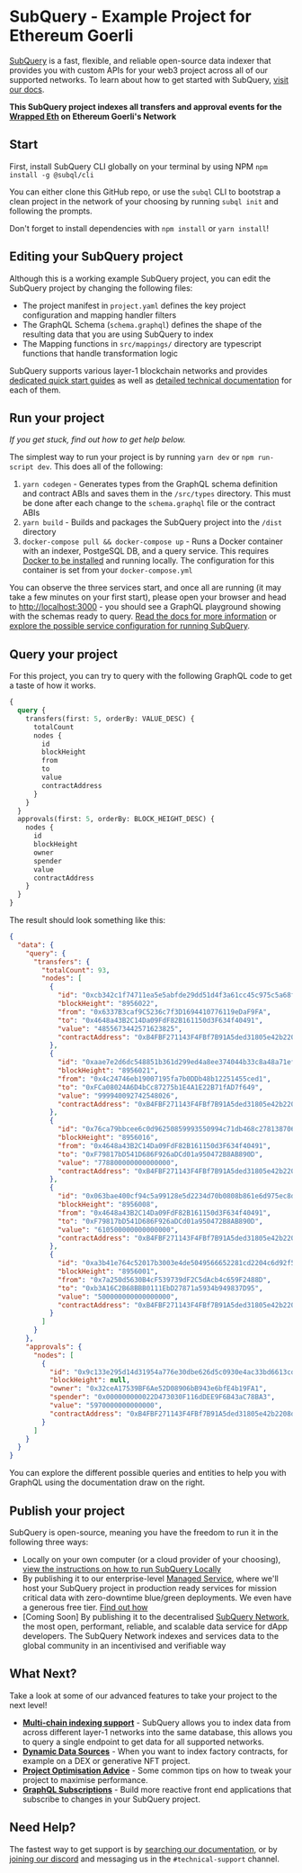 # SubQuery - Example Project for Ethereum Goerli

[SubQuery](https://subquery.network) is a fast, flexible, and reliable open-source data indexer that provides you with custom APIs for your web3 project across all of our supported networks. To learn about how to get started with SubQuery, [visit our docs](https://academy.subquery.network).

**This SubQuery project indexes all transfers and approval events for the [Wrapped Eth](https://goerli.etherscan.io/address/0xb4fbf271143f4fbf7b91a5ded31805e42b2208d6) on Ethereum Goerli's Network**

## Start

First, install SubQuery CLI globally on your terminal by using NPM `npm install -g @subql/cli`

You can either clone this GitHub repo, or use the `subql` CLI to bootstrap a clean project in the network of your choosing by running `subql init` and following the prompts.

Don't forget to install dependencies with `npm install` or `yarn install`!

## Editing your SubQuery project

Although this is a working example SubQuery project, you can edit the SubQuery project by changing the following files:

- The project manifest in `project.yaml` defines the key project configuration and mapping handler filters
- The GraphQL Schema (`schema.graphql`) defines the shape of the resulting data that you are using SubQuery to index
- The Mapping functions in `src/mappings/` directory are typescript functions that handle transformation logic

SubQuery supports various layer-1 blockchain networks and provides [dedicated quick start guides](https://academy.subquery.network/quickstart/quickstart.html) as well as [detailed technical documentation](https://academy.subquery.network/build/introduction.html) for each of them.

## Run your project

_If you get stuck, find out how to get help below._

The simplest way to run your project is by running `yarn dev` or `npm run-script dev`. This does all of the following:

1.  `yarn codegen` - Generates types from the GraphQL schema definition and contract ABIs and saves them in the `/src/types` directory. This must be done after each change to the `schema.graphql` file or the contract ABIs
2.  `yarn build` - Builds and packages the SubQuery project into the `/dist` directory
3.  `docker-compose pull && docker-compose up` - Runs a Docker container with an indexer, PostgeSQL DB, and a query service. This requires [Docker to be installed](https://docs.docker.com/engine/install) and running locally. The configuration for this container is set from your `docker-compose.yml`

You can observe the three services start, and once all are running (it may take a few minutes on your first start), please open your browser and head to [http://localhost:3000](http://localhost:3000) - you should see a GraphQL playground showing with the schemas ready to query. [Read the docs for more information](https://academy.subquery.network/run_publish/run.html) or [explore the possible service configuration for running SubQuery](https://academy.subquery.network/run_publish/references.html).

## Query your project

For this project, you can try to query with the following GraphQL code to get a taste of how it works.

```graphql
{
  query {
    transfers(first: 5, orderBy: VALUE_DESC) {
      totalCount
      nodes {
        id
        blockHeight
        from
        to
        value
        contractAddress
      }
    }
  }
  approvals(first: 5, orderBy: BLOCK_HEIGHT_DESC) {
    nodes {
      id
      blockHeight
      owner
      spender
      value
      contractAddress
    }
  }
}
```

The result should look something like this:

```json
{
  "data": {
    "query": {
      "transfers": {
        "totalCount": 93,
        "nodes": [
          {
            "id": "0xcb342c1f74711ea5e5abfde29dd51d4f3a61cc45c975c5a68f241ee122a4a959",
            "blockHeight": "8956022",
            "from": "0x6337B3caf9C5236c7f3D1694410776119eDaF9FA",
            "to": "0x4648a43B2C14Da09FdF82B161150d3F634f40491",
            "value": "4855673442571623825",
            "contractAddress": "0xB4FBF271143F4FBf7B91A5ded31805e42b2208d6"
          },
          {
            "id": "0xaae7e2d6dc548851b361d299ed4a8ee374044b33c8a48a71ef964ab3680a5874",
            "blockHeight": "8956021",
            "from": "0x4c24746eb19007195fa7b0DDb48b12251455ced1",
            "to": "0xFCa08024A6D4bCc87275b1E4A1E22B71fAD7f649",
            "value": "999940092742548026",
            "contractAddress": "0xB4FBF271143F4FBf7B91A5ded31805e42b2208d6"
          },
          {
            "id": "0x76ca79bbcee6c0d96250859993550994c71db468c2781387069fce0fdfb8e5e4",
            "blockHeight": "8956016",
            "from": "0x4648a43B2C14Da09FdF82B161150d3F634f40491",
            "to": "0xF79817bD541D686F926aDCd01a950472B8AB890D",
            "value": "778800000000000000",
            "contractAddress": "0xB4FBF271143F4FBf7B91A5ded31805e42b2208d6"
          },
          {
            "id": "0x063bae400cf94c5a99128e5d2234d70b0808b861e6d975ec8d749405815255c2",
            "blockHeight": "8956008",
            "from": "0x4648a43B2C14Da09FdF82B161150d3F634f40491",
            "to": "0xF79817bD541D686F926aDCd01a950472B8AB890D",
            "value": "610500000000000000",
            "contractAddress": "0xB4FBF271143F4FBf7B91A5ded31805e42b2208d6"
          },
          {
            "id": "0xa3b41e764c52017b3003e4de5049566652281cd2204c6d92f5e44d1f09032c54",
            "blockHeight": "8956001",
            "from": "0x7a250d5630B4cF539739dF2C5dAcb4c659F2488D",
            "to": "0xb3A16C2B68BBB0111EbD27871a5934b949837D95",
            "value": "500000000000000000",
            "contractAddress": "0xB4FBF271143F4FBf7B91A5ded31805e42b2208d6"
          }
        ]
      }
    },
    "approvals": {
      "nodes": [
        {
          "id": "0x9c133e295d14d31954a776e30dbe626d5c0930e4ac33bd6613cdd1bd2618fb53",
          "blockHeight": null,
          "owner": "0x32ceA17539BF6Ae52D08906bB943e6bfE4b19FA1",
          "spender": "0x000000000022D473030F116dDEE9F6B43aC78BA3",
          "value": "5970000000000000",
          "contractAddress": "0xB4FBF271143F4FBf7B91A5ded31805e42b2208d6"
        }
      ]
    }
  }
}
```

You can explore the different possible queries and entities to help you with GraphQL using the documentation draw on the right.

## Publish your project

SubQuery is open-source, meaning you have the freedom to run it in the following three ways:

- Locally on your own computer (or a cloud provider of your choosing), [view the instructions on how to run SubQuery Locally](https://academy.subquery.network/run_publish/run.html)
- By publishing it to our enterprise-level [Managed Service](https://managedservice.subquery.network), where we'll host your SubQuery project in production ready services for mission critical data with zero-downtime blue/green deployments. We even have a generous free tier. [Find out how](https://academy.subquery.network/run_publish/publish.html)
- [Coming Soon] By publishing it to the decentralised [SubQuery Network](https://subquery.network/network), the most open, performant, reliable, and scalable data service for dApp developers. The SubQuery Network indexes and services data to the global community in an incentivised and verifiable way

## What Next?

Take a look at some of our advanced features to take your project to the next level!

- [**Multi-chain indexing support**](https://academy.subquery.network/build/multi-chain.html) - SubQuery allows you to index data from across different layer-1 networks into the same database, this allows you to query a single endpoint to get data for all supported networks.
- [**Dynamic Data Sources**](https://academy.subquery.network/build/dynamicdatasources.html) - When you want to index factory contracts, for example on a DEX or generative NFT project.
- [**Project Optimisation Advice**](https://academy.subquery.network/build/optimisation.html) - Some common tips on how to tweak your project to maximise performance.
- [**GraphQL Subscriptions**](https://academy.subquery.network/run_publish/subscription.html) - Build more reactive front end applications that subscribe to changes in your SubQuery project.

## Need Help?

The fastest way to get support is by [searching our documentation](https://academy.subquery.network), or by [joining our discord](https://discord.com/invite/subquery) and messaging us in the `#technical-support` channel.
